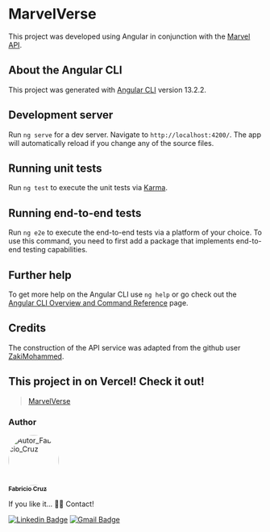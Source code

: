 # MarvelVerse
This project was developed using Angular in conjunction with the [Marvel API](https://developer.marvel.com/).

## About the Angular CLI
This project was generated with [Angular CLI](https://github.com/angular/angular-cli) version 13.2.2.

## Development server

Run `ng serve` for a dev server. Navigate to `http://localhost:4200/`. The app will automatically reload if you change any of the source files.

## Running unit tests

Run `ng test` to execute the unit tests via [Karma](https://karma-runner.github.io).

## Running end-to-end tests

Run `ng e2e` to execute the end-to-end tests via a platform of your choice. To use this command, you need to first add a package that implements end-to-end testing capabilities.

## Further help

To get more help on the Angular CLI use `ng help` or go check out the [Angular CLI Overview and Command Reference](https://angular.io/cli) page.

## Credits

The construction of the API service was adapted from the github user [ZakiMohammed](https://github.com/ZakiMohammed/ng-marvel-app).

## This project in on Vercel! Check it out!

> [MarvelVerse](https://marvel-verse-green.vercel.app/characters)

### Author

<a href="https://www.linkedin.com/in/fabricio-adriano-cruz/">
 <img style="border-radius: 50%;" src="https://github.com/FabricioCruzz.png" width="100px;" alt="Autor_Fabricio_Cruz"/>
 <br />
 <sub><b>Fabricio Cruz</b></sub></a> <a href="https://www.linkedin.com/in/fabricio-adriano-cruz/"></a>


If you like it... 👋🏽 Contact!

[![Linkedin Badge](https://img.shields.io/badge/-Fabricio-blue?style=flat-square&logo=Linkedin&logoColor=white&link=https://www.linkedin.com/in/fabricio-adriano-cruz/)](https://www.linkedin.com/in/fabricio-adriano-cruz/) 
[![Gmail Badge](https://img.shields.io/badge/-fabriciocruzz77@gmail.com-c14438?style=flat-square&logo=Gmail&logoColor=white&link=mailto:fabriciocruzz77@gmail.com)](mailto:fabriciocruzz77@gmail.com)
